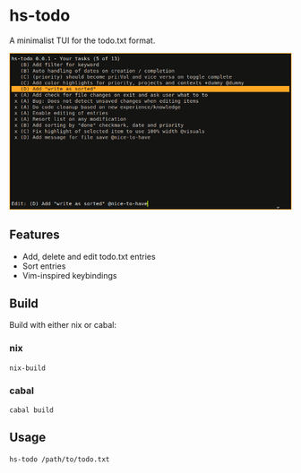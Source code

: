 # hs-todo
A minimalist TUI for the todo.txt format.

![screenshot](https://raw.githubusercontent.com/MaxMutantMayer/hs-todo/main/res/screenshot.png)

## Features
* Add, delete and edit todo.txt entries
* Sort entries
* Vim-inspired keybindings

## Build
Build with either nix or cabal:

### nix
```
nix-build
```
### cabal
```
cabal build
```

## Usage
```
hs-todo /path/to/todo.txt
```
